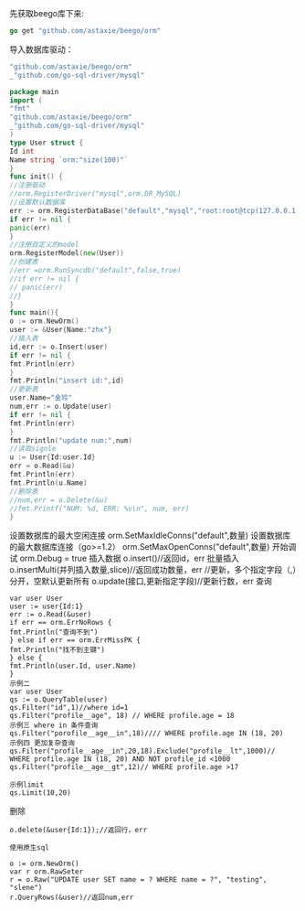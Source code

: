 先获取beego库下来:



```go
go get "github.com/astaxie/beego/orm"
```

导入数据库驱动：

```go
"github.com/astaxie/beego/orm"
_"github.com/go-sql-driver/mysql"
```

```go
package main
import (
"fmt"
"github.com/astaxie/beego/orm"
_"github.com/go-sql-driver/mysql"
)
type User struct {
Id int
Name string `orm:"size(100)"`
}
func init() {
//注册驱动
//orm.RegisterDriver("mysql",orm.DR_MySQL)
//设置默认数据库
err := orm.RegisterDataBase("default","mysql","root:root@tcp(127.0.0.1:3306)/test?charset=utf8",30)
if err != nil {
panic(err)
}
//注册自定义的model
orm.RegisterModel(new(User))
//创建表
//err =orm.RunSyncdb("default",false,true)
//if err != nil {
// panic(err)
//}
}
func main(){
o := orm.NewOrm()
user := &User{Name:"zhx"}
//插入表
id,err := o.Insert(user)
if err != nil {
fmt.Println(err)
}
fmt.Println("insert id:",id)
//更新表
user.Name="金玲"
num,err := o.Update(user)
if err != nil {
fmt.Println(err)
}
fmt.Println("update num:",num)
//读取signle
u := User{Id:user.Id}
err = o.Read(&u)
fmt.Println(err)
fmt.Println(u.Name)
//删除表
//num,err = o.Delete(&u)
//fmt.Printf("NUM: %d, ERR: %v\n", num, err)
}
```
设置数据库的最大空闲连接
orm.SetMaxIdleConns("default",数量)
设置数据库的最大数据库连接（go>=1.2）
orm.SetMaxOpenConns("default",数量)
开始调试
orm.Debug = true
插入数据
o.insert()//返回id，err
批量插入
o.insertMulti(并列插入数量,slice)//返回成功数量，err
//更新，多个指定字段（,）分开，空默认更新所有
o.update(接口,更新指定字段)//更新行数，err
查询
```
var user User
user := user{Id:1}
err := o.Read(&user)
if err == orm.ErrNoRows {
fmt.Println("查询不到")
} else if err == orm.ErrMissPK {
fmt.Println("找不到主键")
} else {
fmt.Println(user.Id, user.Name)
}
示例二
var user User
qs := o.QueryTable(user)
qs.Filter("id",1)//where id=1
qs.Filter("profile__age", 18) // WHERE profile.age = 18
示例三 where in 条件查询
qs.Filter("porofile__age__in",18)//// WHERE profile.age IN (18, 20)
示例四 更加复杂查询
qs.Filter("profile__age__in",20,18).Exclude("profile__lt",1000)// WHERE profile.age IN (18, 20) AND NOT profile_id <1000
qs.Filter("profile__age__gt",12)// WHERE profile.age >17

示例limit
qs.Limit(10,20)
```
删除
```
o.delete(&user{Id:1});//返回行，err

使用原生sql

o := orm.NewOrm()
var r orm.RawSeter
r = o.Raw("UPDATE user SET name = ? WHERE name = ?", "testing", "slene")
r.QueryRows(&user)//返回num,err
```



